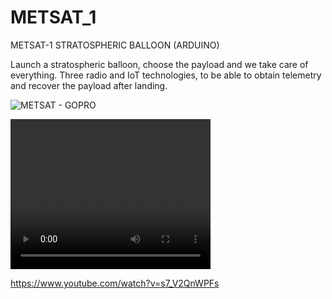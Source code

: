 # METSAT_1
METSAT-1 STRATOSPHERIC BALLOON (ARDUINO)

Launch a stratospheric balloon, choose the payload and we take care of everything.
Three radio and IoT technologies, to be able to obtain telemetry and recover the payload after landing.

![METSAT - GOPRO](https://example.com/video_thumbnail.jpg)

<video width="320" height="240" controls>
  <source src="https://example.com/demo_video.mp4" type="video/mp4">
  Tu navegador no soporta la etiqueta de video.
</video>


https://www.youtube.com/watch?v=s7_V2QnWPFs

